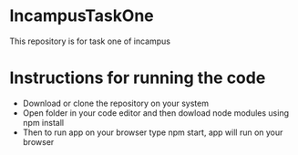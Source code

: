 # IncampusTaskOne
This repository is for task one of incampus

# Instructions for running the code
- Download or clone the repository on your system
- Open folder in your code editor and then dowload node modules using npm install
- Then to run app on your browser type npm start, app will run on your browser
